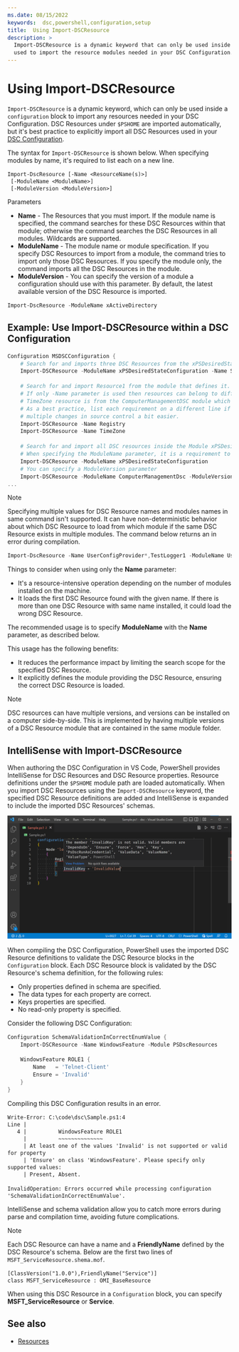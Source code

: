 ```yaml
---
ms.date: 08/15/2022
keywords:  dsc,powershell,configuration,setup
title:  Using Import-DSCResource
description: >
  Import-DSCResource is a dynamic keyword that can only be used inside a Configuration block. It is
  used to import the resource modules needed in your DSC Configuration.
---
```


# Using Import-DSCResource

`Import-DSCResource` is a dynamic keyword, which can only be used inside a `configuration` block to
import any resources needed in your DSC Configuration. DSC Resources under `$PSHOME` are imported
automatically, but it's best practice to explicitly import all DSC Resources used in your
[DSC Configuration][1].

The syntax for `Import-DSCResource` is shown below. When specifying modules by name, it's required
to list each on a new line.

```syntax
Import-DscResource [-Name <ResourceName(s)>]
 [-ModuleName <ModuleName>]
 [-ModuleVersion <ModuleVersion>]
```

Parameters

- **Name** - The Resources that you must import. If the module name is specified, the command
  searches for these DSC Resources within that module; otherwise the command searches the DSC
  Resources in all modules. Wildcards are supported.
- **ModuleName** - The module name or module specification. If you specify DSC Resources to import
  from a module, the command tries to import only those DSC Resources. If you specify the module
  only, the command imports all the DSC Resources in the module.
- **ModuleVersion** - You can specify the version of a module a configuration should use with this
  parameter. By default, the latest available version of the DSC Resource is imported.

```powershell
Import-DscResource -ModuleName xActiveDirectory
```

## Example: Use Import-DSCResource within a DSC Configuration

```powershell
Configuration MSDSCConfiguration {
    # Search for and imports three DSC Resources from the xPSDesiredStateConfiguration module.
    Import-DSCResource -ModuleName xPSDesiredStateConfiguration -Name Service, RemoteFile, Registry

    # Search for and import Resource1 from the module that defines it.
    # If only -Name parameter is used then resources can belong to different PowerShell modules as well.
    # TimeZone resource is from the ComputerManagementDSC module which is not installed by default.
    # As a best practice, list each requirement on a different line if possible.  This makes reviewing
    # multiple changes in source control a bit easier.
    Import-DSCResource -Name Registry
    Import-DSCResource -Name TimeZone

    # Search for and import all DSC resources inside the Module xPSDesiredStateConfiguration.
    # When specifying the ModuleName parameter, it is a requirement to list each on a new line.
    Import-DSCResource -ModuleName xPSDesiredStateConfiguration
    # You can specify a ModuleVersion parameter
    Import-DSCResource -ModuleName ComputerManagementDsc -ModuleVersion 6.0.0.0
...
```

> [!NOTE]
> Specifying multiple values for DSC Resource names and modules names in same command isn't
> supported. It can have non-deterministic behavior about which DSC Resource to load from which
> module if the same DSC Resource exists in multiple modules. The command below returns an in error
> during compilation.
>
> ```powershell
> Import-DscResource -Name UserConfigProvider*,TestLogger1 -ModuleName UserConfigProv,PsModuleForTestLogger
> ```

Things to consider when using only the **Name** parameter:

- It's a resource-intensive operation depending on the number of modules installed on the machine.
- It loads the first DSC Resource found with the given name. If there is more than one DSC Resource
  with same name installed, it could load the wrong DSC Resource.

The recommended usage is to specify **ModuleName** with the **Name** parameter, as described below.

This usage has the following benefits:

- It reduces the performance impact by limiting the search scope for the specified DSC Resource.
- It explicitly defines the module providing the DSC Resource, ensuring the correct DSC Resource is
  loaded.

> [!NOTE]
> DSC resources can have multiple versions, and versions can be installed on a computer
> side-by-side. This is implemented by having multiple versions of a DSC Resource module that are
> contained in the same module folder.

## IntelliSense with Import-DSCResource

When authoring the DSC Configuration in VS Code, PowerShell provides IntelliSense for DSC Resources
and DSC Resource properties. Resource definitions under the `$PSHOME` module path are loaded
automatically. When you import DSC Resources using the `Import-DSCResource` keyword, the specified
DSC Resource definitions are added and IntelliSense is expanded to include the imported DSC
Resources' schemas.

![IntelliSense in VS Code for a DSC Resource][3]

When compiling the DSC Configuration, PowerShell uses the imported DSC Resource definitions to
validate the DSC Resource blocks in the `Configuration` block. Each DSC Resource block is validated
by the DSC Resource's schema definition, for the following rules:

- Only properties defined in schema are specified.
- The data types for each property are correct.
- Keys properties are specified.
- No read-only property is specified.

Consider the following DSC Configuration:

```powershell
Configuration SchemaValidationInCorrectEnumValue {
    Import-DSCResource -Name WindowsFeature -Module PSDscResources

    WindowsFeature ROLE1 {
        Name   = 'Telnet-Client'
        Ensure = 'Invalid'
    }
}
```

Compiling this DSC Configuration results in an error.

```Output
Write-Error: C:\code\dsc\Sample.ps1:4
Line |
   4 |          WindowsFeature ROLE1
     |          ~~~~~~~~~~~~~~
     | At least one of the values 'Invalid' is not supported or valid for property
     | 'Ensure' on class 'WindowsFeature'. Please specify only supported values:
     | Present, Absent.

InvalidOperation: Errors occurred while processing configuration 'SchemaValidationInCorrectEnumValue'.
```

IntelliSense and schema validation allow you to catch more errors during parse and compilation time,
avoiding future complications.

> [!NOTE]
> Each DSC Resource can have a name and a **FriendlyName** defined by the DSC Resource's schema.
> Below are the first two lines of `MSFT_ServiceResource.shema.mof`.
>
> ```syntax
> [ClassVersion("1.0.0"),FriendlyName("Service")]
> class MSFT_ServiceResource : OMI_BaseResource
> ```
>
> When using this DSC Resource in a `Configuration` block, you can specify **MSFT_ServiceResource**
> or **Service**.

## See also

- [Resources][4]

<!-- Reference Links -->

[1]: configurations.md
[3]: media/import-dscresource/resource-intellisense.png
[4]: resources.md
